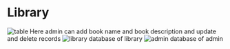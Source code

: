 # Library
![table](https://github.com/sejal-kumbhar/Library/assets/145201557/7f150ede-1e3d-40da-bed8-2ed48c527c7a)
Here admin can add book name and book description and update and delete records
![library](https://github.com/sejal-kumbhar/Library/assets/145201557/a0d13d78-af5b-48a6-ac22-b178fce0188b)
database of library 
![admin](https://github.com/sejal-kumbhar/Library/assets/145201557/a77789a5-8ba9-4eb3-9b9d-32589e3a0bf1)
database of admin
